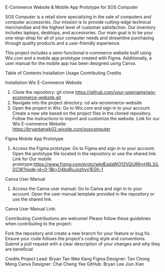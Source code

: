 E-Commerce Website & Mobile App Prototype for SOS Computer

SOS Computer is a retail store specializing in the sale of computers and computer accessories. Our mission is to provide cutting-edge technical merchandise and the highest level of customer satisfaction. Our inventory includes laptops, desktops, and accessories. Our main goal is to be your one-stop-shop for all of your computer needs and streamline purchasing through quality products and a user-friendly experience.

This project includes a semi-functional e-commerce website built using Wix.com and a mobile app prototype created with Figma. Additionally, a user manual for the mobile app has been designed using Canva.

Table of Contents
Installation
Usage
Contributing
Credits

Installation
Wix E-Commerce Website
1. Clone the repository:
	git clone https://github.com/your-username/wix-ecommerce-website.git
2. Navigate into the project directory:
	cd wix-ecommerce-website
3. Open the project in Wix:
	Go to Wix.com and sign in to your account.
	Create a new site based on the project files in the cloned repository.
	Follow the instructions to import and customize the website.
Link for our Wix E-commerce Website: https://bryantanwk02.wixsite.com/soscomputer

Figma Mobile App Prototype
1. Access the Figma prototype:
	Go to Figma and sign in to your account.
	Open the prototype file located in the repository or use the shared link.
Link for Our mobile prototype:https://www.figma.com/proto/wkdEadaWO12VQUIRhyH8L3/LDCW?node-id=0-1&t=O4bqRuJozhvy1EGh-1

Canva User Manual
1. Access the Canva user manual:
	Go to Canva and sign in to your account.
	Open the user manual template provided in the repository or use the shared link.

Canva User Manual Link:

Contributing
Contributions are welcome! Please follow these guidelines when contributing to the project:

Fork the repository and create a new branch for your feature or bug fix.
Ensure your code follows the project's coding style and conventions.
Submit a pull request with a clear description of your changes and why they are beneficial


Credits
Project Lead: Bryan Tan Wee Kang 
Figma Designer: Tan Chong Meng
Canva Designer: Chai Cheng Yee
GitHub: Bryan Lee Jiun Xian
